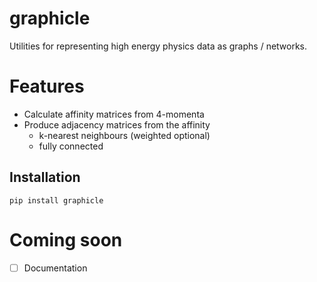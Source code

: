 # graphicle
Utilities for representing high energy physics data as graphs / networks.

# Features
- Calculate affinity matrices from 4-momenta
- Produce adjacency matrices from the affinity
  - k-nearest neighbours (weighted optional)
  - fully connected

## Installation
```
pip install graphicle
```

# Coming soon
- [ ] Documentation
